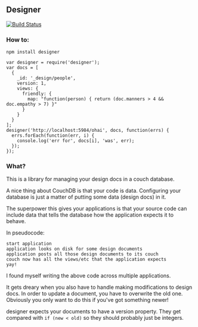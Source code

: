 ## Designer
[![Build Status](https://travis-ci.org/Prismatik/designer.svg?branch=master)](https://travis-ci.org/Prismatik/designer)

### How to:

`npm install designer`

```
var designer = require('designer');
var docs = [
  {
    _id: '_design/people',
    version: 1,
    views: {
      friendly: {
        map: "function(person) { return (doc.manners > 4 && doc.empathy > 7) }"
      }
    }
  }
];
designer('http://localhost:5984/ohai', docs, function(errs) {
  errs.forEach(function(err, i) {
    console.log('err for', docs[i], 'was', err);
  });
});
```

### What?

This is a library for managing your design docs in a couch database.

A nice thing about CouchDB is that your code is data. Configuring your database is just a matter of putting some data (design docs) in it.

The superpower this gives your applications is that your source code can include data that tells the database how the application expects it to behave.

In pseudocode:

```
start application
application looks on disk for some design documents
application posts all those design documents to its couch
couch now has all the views/etc that the application expects
yay!
```

I found myself writing the above code across multiple applications.

It gets dreary when you also have to handle making modifications to design docs. In order to update a document, you have to overwrite the old one. Obviously you only want to do this if you've got something newer!

designer expects your documents to have a version property. They get compared with `if (new < old)` so they should probably just be integers.
